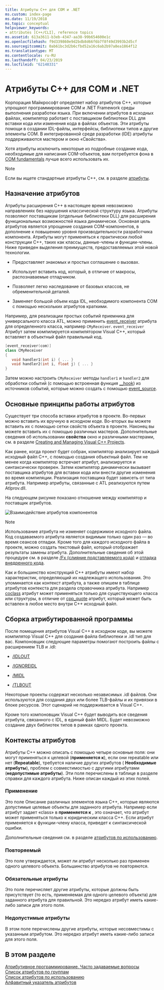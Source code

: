 ```yaml
---
title: Атрибуты C++ для COM и .NET
ms.custom: index-page
ms.date: 11/19/2018
ms.topic: conceptual
helpviewer_keywords:
- attributes [C++/CLI], reference topics
ms.assetid: 613a3611-b3eb-4347-aa38-99b654600e1c
ms.openlocfilehash: f9d339860e9d2bdb8d66f6b7f8f49d3993b2d5cf
ms.sourcegitcommit: 0ab61bc3d2b6cfbd52a16c6ab2b97a8ea1864f12
ms.translationtype: MT
ms.contentlocale: ru-RU
ms.lasthandoff: 04/23/2019
ms.locfileid: "62148331"
---
```

# <a name="c-attributes-for-com-and-net"></a>Атрибуты C++ для COM и .NET

Корпорация Майкрософт определяет набор атрибутов C++, которые упрощают программирование COM и .NET Framework среды выполнения разработки языка. При включении атрибутов в исходных файлах, компилятор работает с поставщиком библиотеки DLL для вставки кода или изменения кода в файлах объектов. Эти атрибуты помощи в создании IDL-файлы, интерфейсы, библиотеки типов и другие элементы COM. В интегрированной среде разработки (IDE) атрибуты поддерживаются мастером и окно «Свойства».

Хотя атрибуты исключить некоторые из подробные создание кода, необходимые для написания COM-объектов, вам потребуется фона в [COM fundamentals](/windows/desktop/com/the-component-object-model) лучше всего использовать их.

> [!NOTE]
> Если вы ищете стандартные атрибуты C++, см. в разделе [атрибуты](../../cpp/attributes.md).

## <a name="purpose-of-attributes"></a>Назначение атрибутов

Атрибуты расширения C++ в настоящее время невозможно направлениях без нарушения классической структуру языка. Атрибуты позволяют поставщикам (отдельные библиотеки DLL) для расширения функциональных возможностей языка динамически. Основная цель атрибутов является упрощение создания COM-компонентов, в дополнение к повышению уровня производительности разработчика компонента. Атрибуты могут применяться к практически любой конструкции C++, таких как классы, данные-члены и функции-члены. Ниже приведен выделения преимуществ, предоставляемых этой новой технологии.

- Предоставляет знакомых и простых соглашение о вызовах.

- Использует вставить код, который, в отличие от макросы, распознаваемые отладчиком.

- Позволяет легко наследование от базовых классов, не обременительной деталей.

- Заменяет большой объем кода IDL, необходимого компонента COM с помощью нескольких атрибутов краткими.

Например, для реализации простых событий приемника для универсального класса ATL, можно применить [event_receiver](event-receiver.md) атрибута для определенного класса, например `CMyReceiver`. `event_receiver` Атрибут затем компилируется компилятором Visual C++, который вставляет в объектный файл правильный код.

```cpp
[event_receiver(com)]
class CMyReceiver
{
   void handler1(int i) { ... }
   void handler2(int i, float j) { ... }
}
```

Затем можно настроить `CMyReceiver` методы `handler1` и `handler2` для обработки событий (с помощью встроенная функция [__hook](../../cpp/hook.md)) из источников событий, которые можно создать с помощью [event_source](event-source.md).

## <a name="basic-mechanics-of-attributes"></a>Основные принципы работы атрибутов

Существует три способа вставки атрибутов в проекте. Во-первых можно вставить их вручную в исходном коде. Во-вторых вы можете вставить их с помощью сетки свойств объекта в проекте. Наконец вы можете вставить их с помощью различных мастеров. Дополнительные сведения об использовании **свойства** окно и различными мастерами, см. в разделе [Creating and Managing Visual C++ Projects](../../build/creating-and-managing-visual-cpp-projects.md).

Как ранее, когда проект будет собран, компилятор анализирует каждый исходный файл C++, с помощью создания объектный файл. Тем не менее когда компилятор встречает атрибут, анализируется и синтаксически проверен. Затем компилятор динамически вызывает поставщика атрибутов для вставки кода или внести другие изменения во время компиляции. Реализация поставщика будет зависеть от типа атрибута. Например атрибуты, связанные с ATL реализуются путем Atlprov.dll.

На следующем рисунке показано отношение между компилятор и поставщик атрибутов.

![Взаимодействие атрибутов компонентов](../media/vccompattrcomm.gif "взаимодействие атрибутов компонента")

> [!NOTE]
> Использование атрибута не изменяет содержимое исходного файла. Код создаваемого атрибута является видимым только один раз — во время сеансов отладки. Кроме того для каждого исходного файла в проекте, можно создать текстовый файл, который отображает результаты замены атрибута. Дополнительные сведения об этой процедуре см. в разделе [/Fx (слияние подставляемого кода)](../../build/reference/fx-merge-injected-code.md) и [отладка внедренного кода](/visualstudio/debugger/how-to-debug-injected-code).

Как и большинство конструкций C++ атрибуты имеют набор характеристик, определяющий их надлежащего использования. Это упоминается как контекст атрибута, а также опишем в таблице атрибутов контекста для раздела справочника атрибута. Например [coclass](coclass.md) атрибут может применяться только для существующего класса или структуры, в отличие от [cpp_quote](cpp-quote.md) атрибут, который может быть вставлен в любое место внутри C++ исходный файл.

## <a name="building-an-attributed-program"></a>Сборка атрибутированной программы

После помещения атрибутов Visual C++ в исходном коде, вы можете компилятор Visual C++ для создания файла библиотеки и .idl тип для вас. Компоновщик следующие параметры помогают построить файлы с расширением TLB и .idl:

- [/IDLOUT](../../build/reference/idlout-name-midl-output-files.md)

- [/IGNOREIDL](../../build/reference/ignoreidl-don-t-process-attributes-into-midl.md)

- [/MIDL](../../build/reference/midl-specify-midl-command-line-options.md)

- [/TLBOUT](../../build/reference/tlbout-name-dot-tlb-file.md)

Некоторые проекты содержат несколько независимых .idl файлов. Они используются для создания двух или более TLB-файлы и их привязки в блоке ресурсов. Этот сценарий не поддерживается в Visual C++.

Кроме того компоновщик Visual C++ будет выводить все сведения атрибута, связанного с IDL, в единый файл MIDL. Будет невозможно создание двух библиотек типов в рамках одного проекта.

## <a name="contexts"></a> Контексты атрибутов

Атрибуты C++ можно описать с помощью четыре основные поля: они могут применяться к целевой (**применяется к**), если они repeatable или нет (**Repeatable**), требуется наличие других атрибутов ( **Необходимые атрибуты**), проблем с совместимостью с другими атрибутами (**недопустимые атрибуты**). Эти поля перечислены в таблице в разделе справки для каждого атрибута. Ниже описан каждый из этих полей.

### <a name="applies-to"></a>Применение

Это поле Описание различных элементов языка C++, которые являются допустимые целевые объекты для заданного атрибута. Например если атрибут задает «class» в **применяется к** , это означает, что атрибут может применяться только к юридическим класса C++. Если атрибут применяется к функции-члену класса, приведет к синтаксической ошибки.

Дополнительные сведения см. в разделе [атрибутов по использованию](attributes-by-usage.md).

### <a name="repeatable"></a>Повторяемый

Это поле утверждается, может ли атрибут несколько раз применен одного целевого объекта. Большинство атрибутов не повторяются.

### <a name="required-attributes"></a>Обязательные атрибуты

Это поле перечисляет другие атрибуты, которые должны быть присутствует (то есть, применяемая для одного целевого объекта) для заданного атрибута для правильной. Это нередко атрибут иметь какие-либо записи для этого поля.

### <a name="invalid-attributes"></a>Недопустимые атрибуты

В этом поле перечислены другие атрибуты, которые несовместимы с указанным атрибутом. Это нередко атрибут иметь какие-либо записи для этого поля.

## <a name="in-this-section"></a>В этом разделе

[Атрибутивное программирование. Часто задаваемые вопросы](attribute-programming-faq.md)<br/>
[Список атрибутов по группам](attributes-by-group.md)<br/>
[Список атрибутов по использованию](attributes-by-usage.md)<br/>
[Алфавитный указатель атрибутов](attributes-alphabetical-reference.md)